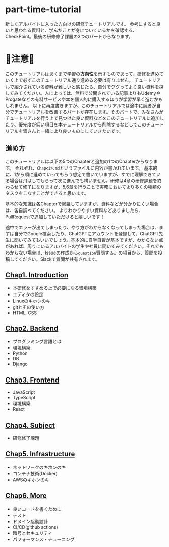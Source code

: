 # part-time-tutorial
新しくアルバイトに入った方向けの研修チュートリアルです。
参考にすると良いと思われる資料と、学んだことが身についているかを確認する、CheckPoint。最後の研修修了課題の3つのパートからなります。

# :construction:注意:construction:
このチュートリアルはあくまで学習の<b>方向性</b>を示すものであって、研修を進めていく上で必ずこのチュートリアル通り進める必要は有りません。
チュートリアルで紹介されている資料が難しいと感じたら、自分でググってより良い資料を探してみてください。人によっては、無料で公開されている記事よりもUdemyやProgateなどの有料サービスや本を個人的に購入するほうが学習が早く進むかもしれません。
以下に再度書きますが、このチュートリアルでは途中に読者が自分でチュートリアルを改善するパートが存在します。そのパートで、みなさんがチュートリアルを行う上で見つけた良い資料などをこのチュートリアルに追加したり、優先度が低い項目を本チュートリアルから削除するなどしてこのチュートリアルを皆さんと一緒により良いものにしていきたいです。


## 進め方
このチュートリアルは以下の5つのChapterと追加の1つのChapterからなります。
それぞれ、`Chap<i>.md`というファイルに内容が書かれています。
基本的に、1から順に進めていってもらう想定で書いていますが、すでに理解できている場合は飛ばしてもらって次に進んでも構いません。研修は4章の研修課題を終わらせて修了になりますが、5,6章を行うことで実務においてより多くの種類のタスクをこなすことができると思います。

基本的な知識は各Chapterで網羅していますが、資料などが分かりにくい場合は、各自調べてください。
よりわかりやすい資料などありましたら、PullRequestで追加していただけると嬉しいです！

途中でエラーが出てしまったり、やり方がわからなくなってしまった場合は、まずは自分でGoogle検索したり、ChatGPTにアカウントを登録して、ChatGPT先生に聞いてみてもいいでしょう。基本的に自学自習が基本ですが、わからない点があれば、周りにいるアルバイトの学生や社員に聞いてみてください。それでもわからない場合は、Issueの作成から`question`質問する。の項目から、質問を投稿してください。Slackで質問が共有されます。

## [Chap1. Introduction](/Chap1.md)

- 本研修をすすめる上で必要になる環境構築
- エディタの設定
- Linuxのキホンのキ
- gitとその使い方
- HTML, CSS

## [Chap2. Backend](/Chap2.md)

- プログラミング言語とは
- 環境構築
- Python
- DB
- Django

## [Chap3. Frontend](/Chap3.md)

- JavaScript
- TypeScript
- 環境構築
- React

## [Chap4. Subject](/Chap4.md)
- 研修修了課題
## [Chap5. Infrastructure](/Chap5.md)

- ネットワークのキホンのキ
- コンテナ技術(Docker)
- AWSのキホンのキ

## [Chap6. More](/Chap6.md)

- 良いコードを書くために
- テスト
- ドメイン駆動設計
- CI/CD(github actions)
- 暗号とセキュリティ
- パフォーマンス・チューニング
